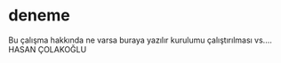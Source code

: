 # deneme

Bu çalışma hakkında ne varsa buraya yazılır kurulumu çalıştırılması vs....
HASAN ÇOLAKOĞLU

